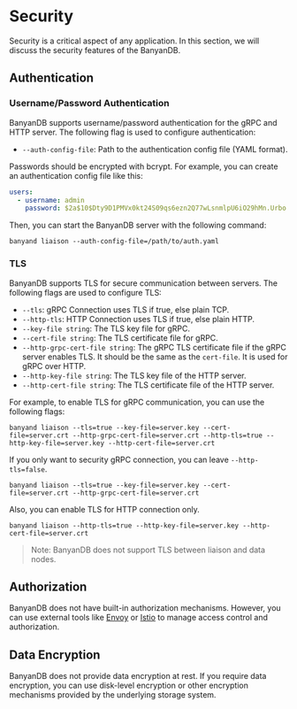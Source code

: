# Security

Security is a critical aspect of any application. In this section, we will discuss the security features of the BanyanDB.

## Authentication

### Username/Password Authentication

BanyanDB supports username/password authentication for the gRPC and HTTP server. The following flag is used to configure authentication:

- `--auth-config-file`: Path to the authentication config file (YAML format).

Passwords should be encrypted with bcrypt. For example, you can create an authentication config file like this:

```yaml
users:
  - username: admin
    password: $2a$10$Dty9D1PMVx0kt24S09qs6ezn2Q77wLsnmlpU6iO29hMn.Urbo.uji
```

Then, you can start the BanyanDB server with the following command:

```shell
banyand liaison --auth-config-file=/path/to/auth.yaml
```

### TLS

BanyanDB supports TLS for secure communication between servers. The following flags are used to configure TLS:

- `--tls`: gRPC Connection uses TLS if true, else plain TCP.
- `--http-tls`: HTTP Connection uses TLS if true, else plain HTTP.
- `--key-file string`: The TLS key file for gRPC.
- `--cert-file string`: The TLS certificate file for gRPC.
- `--http-grpc-cert-file string`: The gRPC TLS certificate file if the gRPC server enables TLS. It should be the same as the `cert-file`. It is used for gRPC over HTTP.
- `--http-key-file string`: The TLS key file of the HTTP server.
- `--http-cert-file string`: The TLS certificate file of the HTTP server.

For example, to enable TLS for gRPC communication, you can use the following flags:

```shell
banyand liaison --tls=true --key-file=server.key --cert-file=server.crt --http-grpc-cert-file=server.crt --http-tls=true --http-key-file=server.key --http-cert-file=server.crt
```

If you only want to security gRPC connection, you can leave `--http-tls=false`.

```shell
banyand liaison --tls=true --key-file=server.key --cert-file=server.crt --http-grpc-cert-file=server.crt 
```

Also, you can enable TLS for HTTP connection only.

```shell
banyand liaison --http-tls=true --http-key-file=server.key --http-cert-file=server.crt
```

> Note: BanyanDB does not support TLS between liaison and data nodes.

## Authorization

BanyanDB does not have built-in authorization mechanisms. However, you can use external tools like [Envoy](https://www.envoyproxy.io/) or [Istio](https://istio.io/) to manage access control and authorization.

## Data Encryption

BanyanDB does not provide data encryption at rest. If you require data encryption, you can use disk-level encryption or other encryption mechanisms provided by the underlying storage system.
